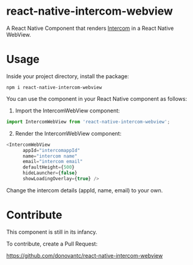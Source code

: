 # react-native-intercom-webview

A React Native Component that renders [Intercom](https://www.intercom.com) in a React Native WebView.

# Usage

Inside your project directory, install the package:

`npm i react-native-intercom-webview`

You can use the component in your React Native component as follows:

1. Import the IntercomWebView component:

```javascript
import IntercomWebView from 'react-native-intercom-webview';
```

2. Render the IntercomWebView component:

```javascript
<IntercomWebView
      appId="intercomappId"
      name="intercom name"
      email="intercom email"
      defaultHeight={500}
      hideLauncher={false}
      showLoadingOverlay={true} />
```
             
Change the intercom details (appId, name, email) to your own.
             
# Contribute
This component is still in its infancy.

To contribute, create a Pull Request:

https://github.com/donovantc/react-native-intercom-webview


